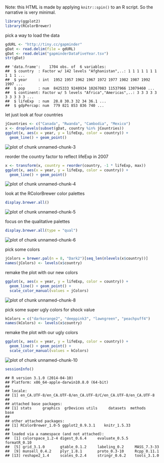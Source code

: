 


Note: this HTML is made by applying `knitr::spin()` to an R script. So the
narrative is very minimal.


```r
library(ggplot2)
library(RColorBrewer)
```

pick a way to load the data


```r
gdURL <- "http://tiny.cc/gapminder"
gDat <- read.delim(file = gdURL) 
gDat <- read.delim("gapminderDataFiveYear.tsv")
str(gDat)
```

```
## 'data.frame':	1704 obs. of  6 variables:
##  $ country  : Factor w/ 142 levels "Afghanistan",..: 1 1 1 1 1 1 1 1 1 1 ...
##  $ year     : int  1952 1957 1962 1967 1972 1977 1982 1987 1992 1997 ...
##  $ pop      : num  8425333 9240934 10267083 11537966 13079460 ...
##  $ continent: Factor w/ 5 levels "Africa","Americas",..: 3 3 3 3 3 3 3 3 3 3 ...
##  $ lifeExp  : num  28.8 30.3 32 34 36.1 ...
##  $ gdpPercap: num  779 821 853 836 740 ...
```

let just look at four countries


```r
jCountries <- c("Canada", "Rwanda", "Cambodia", "Mexico")
x <- droplevels(subset(gDat, country %in% jCountries))
ggplot(x, aes(x = year, y = lifeExp, color = country)) +
  geom_line() + geom_point()
```

![plot of chunk unnamed-chunk-3](figure/colors-unnamed-chunk-3.png) 

reorder the country factor to reflect lifeExp in 2007


```r
x <- transform(x, country = reorder(country, -1 * lifeExp, max))
ggplot(x, aes(x = year, y = lifeExp, color = country)) +
  geom_line() + geom_point()
```

![plot of chunk unnamed-chunk-4](figure/colors-unnamed-chunk-4.png) 

look at the RColorBrewer color palettes


```r
display.brewer.all()
```

![plot of chunk unnamed-chunk-5](figure/colors-unnamed-chunk-5.png) 

focus on the qualitative palettes


```r
display.brewer.all(type = "qual")
```

![plot of chunk unnamed-chunk-6](figure/colors-unnamed-chunk-6.png) 

pick some colors


```r
jColors = brewer.pal(n = 8, "Dark2")[seq_len(nlevels(x$country))]
names(jColors) <- levels(x$country)
```

remake the plot with our new colors


```r
ggplot(x, aes(x = year, y = lifeExp, color = country)) +
  geom_line() + geom_point() +
  scale_color_manual(values = jColors)
```

![plot of chunk unnamed-chunk-8](figure/colors-unnamed-chunk-8.png) 

pick some super ugly colors for shock value


```r
kColors = c("darkorange2", "deeppink3", "lawngreen", "peachpuff4")
names(kColors) <- levels(x$country)
```

remake the plot with our ugly colors


```r
ggplot(x, aes(x = year, y = lifeExp, color = country)) +
  geom_line() + geom_point() +
  scale_color_manual(values = kColors)
```

![plot of chunk unnamed-chunk-10](figure/colors-unnamed-chunk-10.png) 

```r
sessionInfo()
```

```
## R version 3.1.0 (2014-04-10)
## Platform: x86_64-apple-darwin10.8.0 (64-bit)
## 
## locale:
## [1] en_CA.UTF-8/en_CA.UTF-8/en_CA.UTF-8/C/en_CA.UTF-8/en_CA.UTF-8
## 
## attached base packages:
## [1] stats     graphics  grDevices utils     datasets  methods   base     
## 
## other attached packages:
## [1] RColorBrewer_1.0-5 ggplot2_0.9.3.1    knitr_1.5.33      
## 
## loaded via a namespace (and not attached):
##  [1] colorspace_1.2-4 digest_0.6.4     evaluate_0.5.5   formatR_0.10    
##  [5] grid_3.1.0       gtable_0.1.2     labeling_0.2     MASS_7.3-33     
##  [9] munsell_0.4.2    plyr_1.8.1       proto_0.3-10     Rcpp_0.11.1     
## [13] reshape2_1.4     scales_0.2.4     stringr_0.6.2    tools_3.1.0
```

